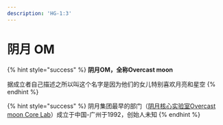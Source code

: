 ```yaml
---
description: 'HG-1:3'
---
```


# 阴月 OM

{% hint style="success" %}
**阴月OM，全称Overcast moon**

据成立者自己描述之所以叫这个名字是因为他们的女儿特别喜欢月亮和星空
{% endhint %}

{% hint style="success" %}
阴月集团最早的部门（[阴月核心实验室Overcast moon Core Lab](../2/studio.md)）成立于中国-广州于1992，创始人未知
{% endhint %}

